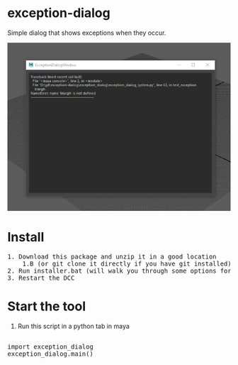 # exception-dialog
Simple dialog that shows exceptions when they occur.

![tool header image](docs/header_image.png)


# Install

<pre>
1. Download this package and unzip it in a good location 
    1.B (or git clone it directly if you have git installed)
2. Run installer.bat (will walk you through some options for install)
3. Restart the DCC
</pre>

# Start the tool
1. Run this script in a python tab in maya

<pre>

import exception_dialog
exception_dialog.main()

</pre>




